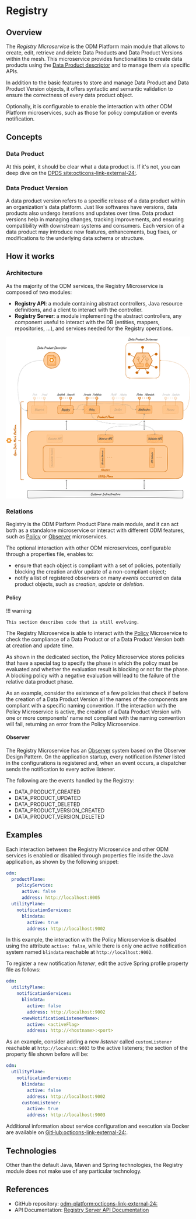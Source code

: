 # Registry

## Overview

The *Registry Microservice* is the ODM Platform main module that allows to create, edit, 
retrieve and delete Data Products and Data Product Versions within the mesh. 
This microservice provides functionalities to create data products using the 
[Data Product descriptor](../../concepts/data-product-descriptor.md) and to manage them via specific APIs.

In addition to the basic features to store and manage Data Product and Data Product Version objects, 
it offers syntactic and semantic validation to ensure the correctness of every data product object.

Optionally, it is configurable to enable the interaction with other ODM Platform microservices, 
such as those for policy computation or events notification. 

## Concepts

### Data Product

At this point, it should be clear what a data product is. If it's not, you can deep dive on the 
<a href="https://dpds.opendatamesh.org/concepts/data-product/" target="_blank">DPDS site:octicons-link-external-24:</a>.

### Data Product Version

A data product version refers to a specific release of a data product within an organization's data platform. 
Just like softwares have versions, data products also undergo iterations and updates over time. 
Data product versions help in managing changes, tracking improvements, 
and ensuring compatibility with downstream systems and consumers. 
Each version of a data product may introduce new features, enhancements, bug fixes, 
or modifications to the underlying data schema or structure.

## How it works

### Architecture

As the majority of the ODM services, the Registry Microservice is composed of two modules:

* **Registry API**: a module containing abstract controllers, Java resource definitions, and a client to interact with the controller.
* **Registry Server**: a module implementing the abstract controllers, any component useful to interact with the DB (entities, mappers, repositories, ...), and services needed for the Registry operations.

![Registry-diagram](../../images/architecture/product-plane/registry/registry_architecture.png)

### Relations

Registry is the ODM Platform Product Plane main module, 
and it can act both as a standalone microservice or interact with different ODM features, 
such as [Policy](../product-plane/policy.md) or [Observer](../utility-plane/observer/index.md) microservices.

The optional interaction with other ODM microservices, configurable through a properties file, enables to:

* ensure that each object is compliant with a set of policies, potentially blocking the creation and/or update of a non-compliant object;
* notify a list of registered observers on many _events_ occurred on data product objects, such as _creation_, _update_ or _deletion_.

#### Policy

!!! warning 

    This section describes code that is still evolving.

The Registry Microservice is able to interact with the [Policy](../product-plane/policy.md) Microservice 
to check the compliance of a Data Product or of a Data Product Version both at creation and update time.

As shown in the dedicated section, the Policy Microservice stores policies that have a special tag to specify the phase 
in which the policy must be evaluated and whether the evaluation result is blocking or not for the phase. 
A blocking policy with a negative evaluation will lead to the failure of the relative data product phase.

As an example, consider the existence of a few policies that check if before the creation of a Data Product Version 
all the names of the components are compliant with a specific naming convention. 
If the interaction with the Policy Microservice is active, 
the creation of a Data Product Version with one or more components' name not compliant with the naming convention 
will fail, returning an error from the Policy Microservice.

#### Observer

The Registry Microservice has an [Observer](../utility-plane/observer/index.md) system based on the Observer Design Pattern. 
On the application startup, every notification _listener_ listed in the configurations is registered 
and, when an event occurs, a dispatcher sends the notification to every active listener.

The following are the events handled by the Registry:

* DATA_PRODUCT_CREATED 
* DATA_PRODUCT_UPDATED 
* DATA_PRODUCT_DELETED
* DATA_PRODUCT_VERSION_CREATED 
* DATA_PRODUCT_VERSION_DELETED

## Examples

Each interaction between the Registry Microservice and other ODM services is enabled or disabled through properties file
inside the Java application, as shown by the following snippet:

```yaml
odm:
  productPlane:
    policyService:
      active: false
      address: http://localhost:8005
  utilityPlane:
    notificationServices:
      blindata:
        active: true
        address: http://localhost:9002
```
In this example, the interaction with the Policy Microservice is disabled using the attribute `active: false`, 
while there is only one active notification system named `blindata` reachable at `http://localhost:9002`.

To register a new notification _listener_, edit the active Spring profile property file as follows: 

```yaml
odm:
  utilityPlane:
    notificationServices:
      blindata:
        active: false
        address: http://localhost:9002
      <newNotificationListenerName>:
        active: <activeFlag>
        address: http://<hostname>:<port>
```
As an example, consider adding a new _listener_ called `customListener` reachable at `http://locahost:9003` to the active listeners; 
the section of the property file shown before will be: 
```yaml
odm:
  utilityPlane:
    notificationServices:
      blindata:
        active: false
        address: http://localhost:9002
      customListener:
        active: true
        address: http://localhost:9003
```

Additional information about service configuration and execution via Docker are available on 
<a href="https://github.com/opendatamesh-initiative/odm-platform/blob/main/README.md" target="_blank">GitHub:octicons-link-external-24:</a>.

## Technologies

Other than the default Java, Maven and Spring technologies, the Registry module does not make use of any particular technology.

## References

* GitHub repository: <a href="https://github.com/opendatamesh-initiative/odm-platform" target="_blank">odm-platform:octicons-link-external-24:</a>
* API Documentation: [Registry Server API Documentation](../../api-doc/product-plane/registry.md)